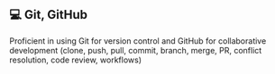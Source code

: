 ## 💻  Git, GitHub
Proficient in using Git for version control and GitHub for collaborative development
 (clone, push, pull, commit, branch, merge, PR, conflict resolution, code review, workflows)
